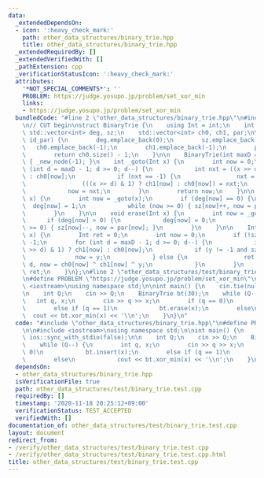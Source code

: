 ```yaml
---
data:
  _extendedDependsOn:
  - icon: ':heavy_check_mark:'
    path: other_data_structures/binary_trie.hpp
    title: other_data_structures/binary_trie.hpp
  _extendedRequiredBy: []
  _extendedVerifiedWith: []
  _pathExtension: cpp
  _verificationStatusIcon: ':heavy_check_mark:'
  attributes:
    '*NOT_SPECIAL_COMMENTS*': ''
    PROBLEM: https://judge.yosupo.jp/problem/set_xor_min
    links:
    - https://judge.yosupo.jp/problem/set_xor_min
  bundledCode: "#line 2 \"other_data_structures/binary_trie.hpp\"\n#include <vector>\n\
    \n// CUT begin\nstruct BinaryTrie {\n    using Int = int;\n    int maxD;\n   \
    \ std::vector<int> deg, sz;\n    std::vector<int> ch0, ch1, par;\n\n    int _new_node(int\
    \ id_par) {\n        deg.emplace_back(0);\n        sz.emplace_back(0);\n     \
    \   ch0.emplace_back(-1);\n        ch1.emplace_back(-1);\n        par.emplace_back(id_par);\n\
    \        return ch0.size() - 1;\n    }\n\n    BinaryTrie(int maxD = 0) : maxD(maxD)\
    \ { _new_node(-1); }\n    int _goto(Int x) {\n        int now = 0;\n        for\
    \ (int d = maxD - 1; d >= 0; d--) {\n            int nxt = ((x >> d) & 1) ? ch1[now]\
    \ : ch0[now];\n            if (nxt == -1) {\n                nxt = _new_node(now);\n\
    \                (((x >> d) & 1) ? ch1[now] : ch0[now]) = nxt;\n            }\n\
    \            now = nxt;\n        }\n        return now;\n    }\n\n    void insert(Int\
    \ x) {\n        int now = _goto(x);\n        if (deg[now] == 0) {\n          \
    \  deg[now] = 1;\n            while (now >= 0) { sz[now]++, now = par[now]; }\n\
    \        }\n    }\n\n    void erase(Int x) {\n        int now = _goto(x);\n  \
    \      if (deg[now] > 0) {\n            deg[now] = 0;\n            while (now\
    \ >= 0) { sz[now]--, now = par[now]; }\n        }\n    }\n\n    Int xor_min(Int\
    \ x) {\n        Int ret = 0;\n        int now = 0;\n        if (!sz[now]) return\
    \ -1;\n        for (int d = maxD - 1; d >= 0; d--) {\n            int y = ((x\
    \ >> d) & 1) ? ch1[now] : ch0[now];\n            if (y != -1 and sz[y]) {\n  \
    \              now = y;\n            } else {\n                ret += Int(1) <<\
    \ d, now = ch0[now] ^ ch1[now] ^ y;\n            }\n        }\n        return\
    \ ret;\n    }\n};\n#line 2 \"other_data_structures/test/binary_trie.test.cpp\"\
    \n#define PROBLEM \"https://judge.yosupo.jp/problem/set_xor_min\"\n\n#include\
    \ <iostream>\nusing namespace std;\n\nint main() {\n    cin.tie(nullptr), ios::sync_with_stdio(false);\n\
    \n    int Q;\n    cin >> Q;\n    BinaryTrie bt(30);\n    while (Q--) {\n     \
    \   int q, x;\n        cin >> q >> x;\n        if (q == 0)\n            bt.insert(x);\n\
    \        else if (q == 1)\n            bt.erase(x);\n        else\n          \
    \  cout << bt.xor_min(x) << '\\n';\n    }\n}\n"
  code: "#include \"other_data_structures/binary_trie.hpp\"\n#define PROBLEM \"https://judge.yosupo.jp/problem/set_xor_min\"\
    \n\n#include <iostream>\nusing namespace std;\n\nint main() {\n    cin.tie(nullptr),\
    \ ios::sync_with_stdio(false);\n\n    int Q;\n    cin >> Q;\n    BinaryTrie bt(30);\n\
    \    while (Q--) {\n        int q, x;\n        cin >> q >> x;\n        if (q ==\
    \ 0)\n            bt.insert(x);\n        else if (q == 1)\n            bt.erase(x);\n\
    \        else\n            cout << bt.xor_min(x) << '\\n';\n    }\n}\n"
  dependsOn:
  - other_data_structures/binary_trie.hpp
  isVerificationFile: true
  path: other_data_structures/test/binary_trie.test.cpp
  requiredBy: []
  timestamp: '2020-11-18 20:25:12+09:00'
  verificationStatus: TEST_ACCEPTED
  verifiedWith: []
documentation_of: other_data_structures/test/binary_trie.test.cpp
layout: document
redirect_from:
- /verify/other_data_structures/test/binary_trie.test.cpp
- /verify/other_data_structures/test/binary_trie.test.cpp.html
title: other_data_structures/test/binary_trie.test.cpp
---
```

